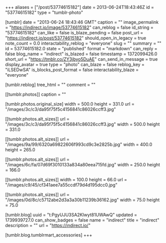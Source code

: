 +++
aliases = ["/post/53774615182"]
date = 2013-06-24T18:43:46Z
id = "53774615182"
type = "tumblr-photo"

[tumblr]
date = "2013-06-24 18:43:46 GMT"
caption = ""
image_permalink = "https://indirect.io/image/53774615182"
can_reblog = false
id_string = "53774615182"
can_like = false
is_blaze_pending = false
post_url = "https://indirect.io/post/53774615182"
should_open_in_legacy = true
note_count = 0.0
interactability_reblog = "everyone"
slug = ""
summary = ""
id = 53774615182.0
state = "published"
format = "markdown"
can_reply = false
blog_name = "indirect"
is_blazed = false
timestamp = 1372099426.0
short_url = "https://tmblr.co/ZY3jbyo5DuAE"
can_send_in_message = true
display_avatar = true
type = "photo"
can_blaze = false
reblog_key = "iLSEDwSA"
is_blocks_post_format = false
interactability_blaze = "everyone"

[tumblr.reblog]
tree_html = ""
comment = ""

[[tumblr.photos]]
caption = ""

[tumblr.photos.original_size]
width = 500.0
height = 331.0
url = "/images/3c/c3/da95f75f5c4156841c86026ccff3.jpg"

[[tumblr.photos.alt_sizes]]
url = "/images/3c/c3/da95f75f5c4156841c86026ccff3.jpg"
width = 500.0
height = 331.0

[[tumblr.photos.alt_sizes]]
url = "/images/9a/99/6320a69822606f993cd9c3e2825b.jpg"
width = 400.0
height = 265.0

[[tumblr.photos.alt_sizes]]
url = "/images/6c/fa/07d69f3010133a834a80eea715fd.jpg"
width = 250.0
height = 166.0

[[tumblr.photos.alt_sizes]]
width = 100.0
height = 66.0
url = "/images/c9/45/cf341aee7a55ccdf79d4d195dcc0.jpg"

[[tumblr.photos.alt_sizes]]
url = "/images/0d/8c/c5712abe2d3a3a30b11239b36162.jpg"
width = 75.0
height = 75.0

[tumblr.blog]
uuid = "t:PgyUJU3SA2Klwyt81UWAwQ"
updated = 1739939727.0
can_show_badges = false
name = "indirect"
title = "indirect"
description = ""
url = "https://indirect.io/"

[tumblr.blog.tumblrmart_accessories]
+++
